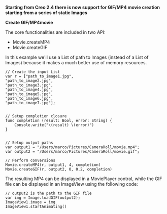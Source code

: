 **Starting from Creo 2.4 there is now support for GIF/MP4 movie creation starting from a series of static Images**

**Create GIF/MP4movie**

The core functionalities are included in two API:
- Movie.createMP4
- Movie.createGIF

In this example we'll use a List of path to Images (instead of a List of Images) because it makes a much better use of memory resources.

```
// Create the input List
var r = ["path_to_image1.jpg",
"path_to_image2.jpg",
"path_to_image3.jpg",
"path_to_image4.jpg",
"path_to_image5.jpg",
"path_to_image6.jpg",
"path_to_image7.jpg"];


// Setup completion closure
func completion (result: Bool, error: String) {
	Console.write("\(result) \(error)")
}


// Setup output paths
var output1 = "/Users/marco/Pictures/CameraRoll/movie.mp4";
var output2 = "/Users/marco/Pictures/CameraRoll/movie.gif";

// Perform conversions
Movie.createMP4(r, output1, 4, completion)
Movie.createGIF(r, output2, 0, 0.2, completion)
```

The resulting MP4 can be displayed in a MoviePlayer control, while the GIF file can be displayed in an ImageView using the following code:

```
// output2 is the path to the GIF file
var img = Image.loadGIF(output2);
ImageView1.image = img
ImageView1.startAnimating()
```